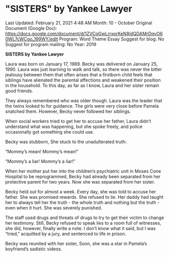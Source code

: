 # "SISTERS" by Yankee Lawyer

Last Updated: February 21, 2021 4:48 AM
Month: 10 - October
Original Document (Google Doc): https://docs.google.com/document/d/1ZVCqGwLrrxorKeN8jdQDAMrDqvO60WL7cWCgo_199WY/edit
Program: Word Theme Essay
Suggest for blog: No
Suggest for program mailing: No
Year: 2019

**SISTERS by Yankee Lawyer**

Laura was born on January 17, 1989. Becky was delivered on January 25, 1990. Laura was just learning to walk and talk, so there was never the bitter jealousy between them that often arises that a firstborn child feels that siblings have alienated the parental affections and weakened their position in the household. To this day, as far as I know, Laura and her sister remain good friends.

They always remembered who was older though. Laura was the leader that the twins looked to for guidance. The girls were very close before Pamela snatched them. However, Becky never followed her siblings.

When social workers tried to get her to accuse her father, Laura didn’t understand what was happening, but she spoke freely, and police occasionally got something she could use.

Becky was stubborn, She stuck to the unadulterated truth:

“Mommy’s mean! Mommy’s mean!”

“Mommy’s a liar! Mommy’s a liar!”

When her mother put her into the children’s psychiatric unit in Moses Cone Hospital to be reprogrammed, Becky had already been separated from her protective parent for two years. Now she was separated from her sister.

Becky held out for almost a week. Every day, she was told to accuse her father. She was promised rewards. She refused to lie. Her daddy had taught her to always tell her the truth - the whole truth and nothing but the truth - even when it hurt. She was severely punished.

The staff used drugs and threats of drugs to try to get their victim to change her testimony. Still, Becky refused to speak lies to a room full of witnesses, she did, however, finally write a note. I don’t know what it said, but I was “tried,” acquitted by a jury, and sentenced to life in prison.

Becky was reunited with her sister, Soon, she was a star in Pamela’s boyfriend’s sadistic videos.